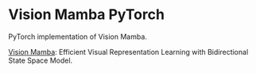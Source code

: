# Vision Mamba PyTorch

PyTorch implementation of Vision Mamba.

[Vision Mamba](https://arxiv.org/abs/2401.09417): Efficient Visual Representation Learning with Bidirectional State Space Model.
